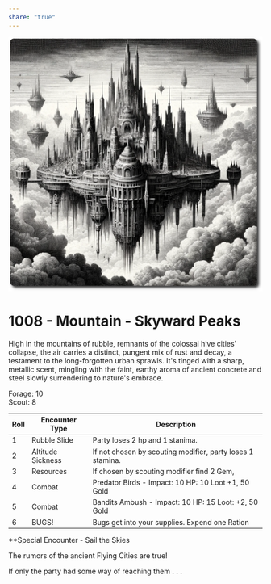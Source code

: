```yaml
---
share: "true"
---
```


![skyward-peaks](../skyward-peaks.png)  
  
# 1008 - Mountain - Skyward Peaks  
  
High in the mountains of rubble, remnants of the colossal hive cities' collapse, the air carries a distinct, pungent mix of rust and decay, a testament to the long-forgotten urban sprawls. It's tinged with a sharp, metallic scent, mingling with the faint, earthy aroma of ancient concrete and steel slowly surrendering to nature's embrace.  
  
Forage: 10  
Scout: 8  
  
| Roll | Encounter Type | Description |  
| ---- | ---- | ---- |  
| 1 | Rubble Slide | Party loses 2 hp and 1 stanima. |  
| 2 | Altitude Sickness | If not chosen by scouting modifier, party loses 1 stamina. |  
| 3 | Resources | If chosen by scouting modifier find 2 Gem,  |  
| 4 | Combat | Predator Birds - Impact: 10 HP: 10 Loot +1, 50 Gold |  
| 5 | Combat | Bandits Ambush - Impact: 10 HP: 15 Loot: +2, 50 Gold |  
| 6 | BUGS! | Bugs get into your supplies. Expend one Ration |  
  
**Special Encounter - Sail the Skies  
  
The rumors of the ancient Flying Cities are true!  
  
If only the party had some way of reaching them . . .   
  
